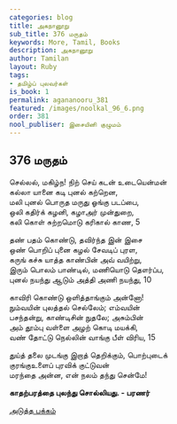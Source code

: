 ```yaml
---
categories: blog
title: அகநானூறு
sub_title: 376 மருதம்
keywords: More, Tamil, Books
description: அகநானூறு
author: Tamilan
layout: Ruby
tags:
- தமிழ்ப் புலவர்கள்
is_book: 1
permalink: agananooru_381
featured: /images/noolkal_96_6.png
order: 381
nool_publiser: இசையினி குழுமம்
---
```



## 376 மருதம்

செல்லல், மகிழ்ந! நிற் செய் கடன் உடையென்மன்  
கல்லா யானை கடி புனல் கற்றென,  
மலி புனல் பொருத மருது ஓங்கு படப்பை,  
ஒலி கதிர்க் கழனி, கழாஅர் முன்துறை,  
கலி கொள் சுற்றமொடு கரிகால் காண, 5

தண் பதம் கொண்டு, தவிர்ந்த இன் இசை  
ஒண் பொறிப் புனை கழல் சேவடிப் புரள,  
கருங் கச்சு யாத்த காண்பின் அவ் வயிற்று,  
இரும் பொலம் பாண்டில், மணியொடு தௌர்ப்ப,  
புனல் நயந்து ஆடும் அத்தி அணி நயந்து, 10

காவிரி கொண்டு ஒளித்தாங்கும் அன்னோ!  
நும்வயின் புலத்தல் செல்லேம்; எம்வயின்  
பசந்தன்று, காண்டிசின் நுதலே; அசும்பின்  
அம் தூம்பு வள்ளை அழற் கொடி மயக்கி,  
வண் தோட்டு நெல்லின் வாங்கு பீள் விரிய, 15

துய்த் தலை முடங்கு இறாத் தெறிக்கும், பொற்புடைக்  
குரங்குஉளைப் புரவிக் குட்டுவன்  
மரந்தை அன்ன, என் நலம் தந்து சென்மே!

**காதற்பரத்தை புலந்து சொல்லியது. - பரணர்**

[அடுத்த பக்கம்](agananooru_382)
